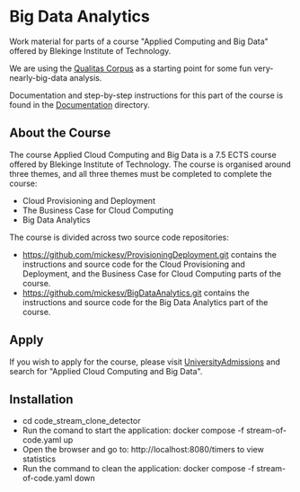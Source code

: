 # Big Data Analytics
Work material for parts of a course "Applied Computing and Big Data" offered by Blekinge Institute of Technology.

We are using the [Qualitas Corpus](http://qualitascorpus.com/) as a starting point for some fun very-nearly-big-data analysis.

Documentation and step-by-step instructions for this part of the course is found in the [Documentation](Documentation) directory.

## About the Course
The course Applied Cloud Computing and Big Data is a 7.5 ECTS course offered by Blekinge Institute of Technology. The course is organised around three themes, and all three themes must be completed to complete the course:

- Cloud Provisioning and Deployment
- The Business Case for Cloud Computing
- Big Data Analytics

The course is divided across two source code repositories:

- https://github.com/mickesv/ProvisioningDeployment.git contains the instructions and source code for the Cloud Provisioning and Deployment, and the Business Case for Cloud Computing parts of the course.
- https://github.com/mickesv/BigDataAnalytics.git contains the instructions and source code for the Big Data Analytics part of the course.

## Apply
If you wish to apply for the course, please visit [UniversityAdmissions](https://www.universityadmissions.se/intl/start) and search for "Applied Cloud Computing and Big Data".

## Installation
- cd code_stream_clone_detector
- Run the comand to start the application: docker compose -f stream-of-code.yaml up   
- Open the browser and go to: http://localhost:8080/timers to view statistics
- Run the command to clean the application: docker compose -f stream-of-code.yaml down

